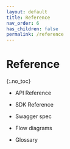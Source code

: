 ```yaml
---
layout: default
title: Reference
nav_order: 6
has_children: false
permalink: /reference
---
```


# Reference
{:.no_toc}




* API Reference

* SDK Reference

* Swagger spec

* Flow diagrams

* Glossary

